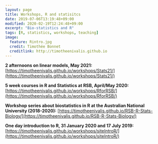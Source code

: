 ```yaml
---
layout: page
title: Workshops, R and statisitcs
date: 2019-07-06T13:19:48+09:00
modified: 2020-02-19T12:24:48+09:00
excerpt: "Bio-statistics and R"
tags: [R, statistics, workshops, teaching]
image:
  feature: Rintro.jpg
  credit: Timothée Bonnet
  creditlink: http://timotheenivalis.github.io
---
```


**2 afternoons on linear models, May 2021:**
[https://timotheenivalis.github.io/workshops/Stats21/](https://timotheenivalis.github.io/workshops/Stats21/)

**5 week courses in R and Statistics at RSB, April/May 2020:**
[https://timotheenivalis.github.io/workshops/RforRSB/](https://timotheenivalis.github.io/workshops/RforRSB/)

**Workshop series about biostatistics in R at the Australian National University (2018-2020):**
[https://timotheenivalis.github.io/RSB-R-Stats-Biology/](https://timotheenivalis.github.io/RSB-R-Stats-Biology/)

**One day introduction to R, 31 January 2020 and 17 July 2019:**
[https://timotheenivalis.github.io/workshops/siteIntroR/](https://timotheenivalis.github.io/workshops/siteIntroR/)



